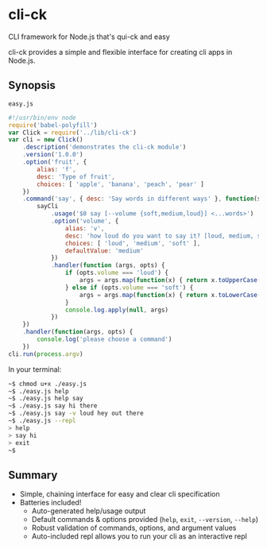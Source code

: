 # cli-ck

CLI framework for Node.js that's qui-ck and easy

cli-ck provides a simple and flexible interface for creating cli apps in Node.js.

## Synopsis

`easy.js`

```javascript
#!/usr/bin/env node
require('babel-polyfill')
var Click = require('../lib/cli-ck')
var cli = new Click()
    .description('demonstrates the cli-ck module')
    .version('1.0.0')
    .option('fruit', {
        alias: 'f',
        desc: 'Type of fruit',
        choices: [ 'apple', 'banana', 'peach', 'pear' ]
    })
    .command('say', { desc: 'Say words in different ways' }, function(sayCli) {
        sayCli
            .usage('$0 say [--volume {soft,medium,loud}] <...words>')
            .option('volume', {
                alias: 'v',
                desc: 'how loud do you want to say it? [loud, medium, soft]',
                choices: [ 'loud', 'medium', 'soft' ],
                defaultValue: 'medium'
            })
            .handler(function (args, opts) {
                if (opts.volume === 'loud') {
                    args = args.map(function(x) { return x.toUpperCase() })
                } else if (opts.volume === 'soft') {
                    args = args.map(function(x) { return x.toLowerCase() })
                }
                console.log.apply(null, args)
            })
    })
    .handler(function(args, opts) {
        console.log('please choose a command')
    })
cli.run(process.argv)
```

In your terminal:

```bash
~$ chmod u+x ./easy.js
~$ ./easy.js help
~$ ./easy.js help say
~$ ./easy.js say hi there
~$ ./easy.js say -v loud hey out there
~$ ./easy.js --repl
> help
> say hi
> exit
~$ 
```

## Summary

* Simple, chaining interface for easy and clear cli specification
* Batteries included!
    * Auto-generated help/usage output
    * Default commands & options provided (`help`, `exit`, `--version`, `--help`)
    * Robust validation of commands, options, and argument values
    * Auto-included repl allows you to run your cli as an interactive repl
